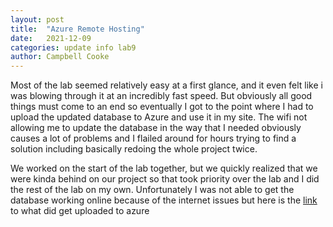 ```yaml
---
layout: post
title:  "Azure Remote Hosting"
date:   2021-12-09
categories: update info lab9
author: Campbell Cooke
---
```


Most of the lab seemed relatively easy at a first glance, and it even felt like i was blowing through it at an incredibly fast speed.
But obviously all good things must come to an end so eventually I got to the point where I had to upload the updated database to
Azure and use it in my site. The wifi not allowing me to update the database in the way that I needed obviously causes a lot of
problems and I flailed around for hours trying to find a solution including basically redoing the whole project twice.

We worked on the start of the lab together, but we quickly realized that we were kinda behind on our project so that took priority
over the lab and I did the rest of the lab on my own. Unfortunately I was not able to get the database working online because of
the internet issues but here is the [link][azure] to what did get uploaded to azure

[azure]: http://csci340lab9ia.azurewebsites.net/
